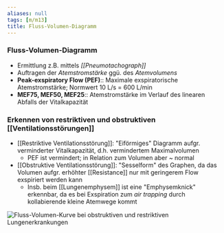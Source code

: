 ```yaml
---
aliases: null
tags: [m/m13]
title: Fluss-Volumen-Diagramm
---
```

### Fluss-Volumen-Diagramm
- Ermittlung z.B. mittels *[[Pneumotachograph]]*
- Auftragen der *Atemstromstärke* ggü. des *Atemvolumens*
- **Peak-exspiratory Flow (PEF)**:: Maximale exspiratorische Atemstromstärke; Normwert 10 L/s = 600 L/min
- **MEF75, MEF50, MEF25**:: Atemstromstärke im Verlauf des linearen Abfalls der Vitalkapazität
### Erkennen von restriktiven und obstruktiven [[Ventilationsstörungen]]
- [[Restriktive Ventilationsstörung]]: "Eiförmiges" Diagramm aufgr. verminderter Vitalkapazität, d.h. vermindertem Maximalvolumen
	- PEF ist vermindert; in Relation zum Volumen aber ~ normal
- [[Obstruktive Ventilationsstörung]]: "Sesselform" des Graphen, da das Volumen aufgr. erhöhter [[Resistance]] nur mit geringerem Flow exspiriert werden kann
	- Insb. beim [[Lungenemphysem]] ist eine "Emphysemknick" erkennbar, da es bei Exspiration zum *air trapping* durch kollabierende kleine Atemwege kommt

![Fluss-Volumen-Kurve bei obstruktiven und restriktiven Lungenerkrankungen](https://media-de.amboss.com/media/thumbs/big_5b1fd211e772b.jpg)

